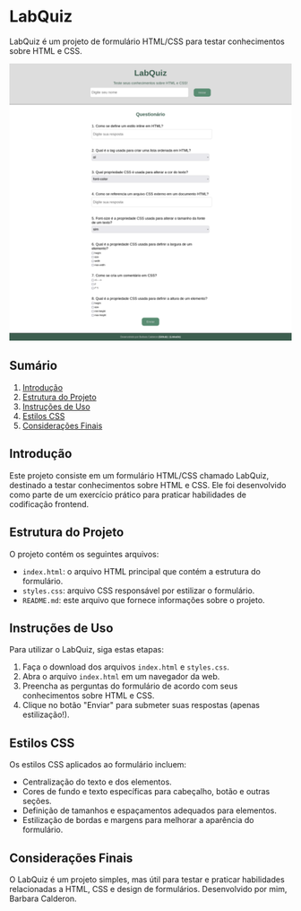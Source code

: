 # LabQuiz

LabQuiz é um projeto de formulário HTML/CSS para testar conhecimentos sobre HTML e CSS.

![Labquiz](labquiz.png)

## Sumário

1. [Introdução](#introdução)
2. [Estrutura do Projeto](#estrutura-do-projeto)
3. [Instruções de Uso](#instruções-de-uso)
4. [Estilos CSS](#estilos-css)
5. [Considerações Finais](#considerações-finais)

## Introdução

Este projeto consiste em um formulário HTML/CSS chamado LabQuiz, destinado a testar conhecimentos sobre HTML e CSS. Ele foi desenvolvido como parte de um exercício prático para praticar habilidades de codificação frontend.

## Estrutura do Projeto

O projeto contém os seguintes arquivos:

- `index.html`: o arquivo HTML principal que contém a estrutura do formulário.
- `styles.css`: arquivo CSS responsável por estilizar o formulário.
- `README.md`: este arquivo que fornece informações sobre o projeto.

## Instruções de Uso

Para utilizar o LabQuiz, siga estas etapas:

1. Faça o download dos arquivos `index.html` e `styles.css`.
2. Abra o arquivo `index.html` em um navegador da web.
3. Preencha as perguntas do formulário de acordo com seus conhecimentos sobre HTML e CSS.
4. Clique no botão "Enviar" para submeter suas respostas (apenas estilização!).

## Estilos CSS

Os estilos CSS aplicados ao formulário incluem:

- Centralização do texto e dos elementos.
- Cores de fundo e texto específicas para cabeçalho, botão e outras seções.
- Definição de tamanhos e espaçamentos adequados para elementos.
- Estilização de bordas e margens para melhorar a aparência do formulário.

## Considerações Finais

O LabQuiz é um projeto simples, mas útil para testar e praticar habilidades relacionadas a HTML, CSS e design de formulários. Desenvolvido por mim, Barbara Calderon.
